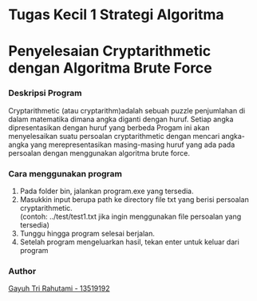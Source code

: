 # Tugas Kecil 1 Strategi Algoritma
# Penyelesaian Cryptarithmetic dengan Algoritma Brute Force

### Deskripsi Program
Cryptarithmetic (atau cryptarithm)adalah sebuah puzzle penjumlahan di dalam matematika dimana angka diganti dengan huruf. Setiap angka dipresentasikan dengan huruf yang berbeda Progam ini akan menyelesaikan suatu persoalan cryptarithmetic dengan mencari angka-angka yang merepresentasikan masing-masing huruf yang ada pada persoalan dengan menggunakan algoritma brute force.

### Cara menggunakan program
1. Pada folder bin, jalankan program.exe yang tersedia.
2. Masukkin input berupa path ke directory file txt yang berisi persoalan cryptarithmetic.  
  (contoh: ../test/test1.txt jika ingin menggunakan file persoalan yang tersedia)
3. Tunggu hingga program selesai berjalan.
4. Setelah program mengeluarkan hasil, tekan enter untuk keluar dari program

### Author
[Gayuh Tri Rahutami - 13519192](https://github.com/wundersmith "Github's Profile")
